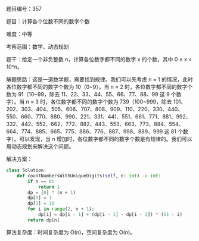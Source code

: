 题目编号：357

题目：计算各个位数不同的数字个数

难度：中等

考察范围：数学、动态规划

题干：给定一个非负整数 n，计算各位数字都不同的数字 x 的个数，其中 0 ≤ x < 10^n。

解题思路：这是一道数学题，需要找到规律。我们可以先考虑 n = 1 的情况，此时各位数字都不同的数字个数为 10（0~9）。当 n = 2 时，各位数字都不同的数字个数为 91（10~99，除去 11、22、33、44、55、66、77、88、99 这 9 个数字）。当 n = 3 时，各位数字都不同的数字个数为 739（100~999，除去 101、202、303、404、505、606、707、808、909、110、220、330、440、550、660、770、880、990、221、331、441、551、661、771、881、992、332、442、552、662、772、882、443、553、663、773、884、554、664、774、885、665、775、886、776、887、998、889、999 这 81 个数字）。可以发现，当 n 增加时，各位数字都不同的数字个数是有规律的。我们可以用动态规划来解决这个问题。

解决方案：

```python
class Solution:
    def countNumbersWithUniqueDigits(self, n: int) -> int:
        if n == 0:
            return 1
        dp = [0] * (n + 1)
        dp[0] = 1
        dp[1] = 10
        for i in range(2, n + 1):
            dp[i] = dp[i - 1] + (dp[i - 1] - dp[i - 2]) * (11 - i)
        return dp[n]
```

算法复杂度：时间复杂度为 O(n)，空间复杂度为 O(n)。